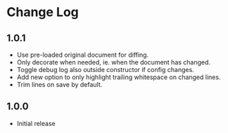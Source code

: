 # Change Log

## 1.0.1

- Use pre-loaded original document for diffing.
- Only decorate when needed, ie. when the document has changed.
- Toggle debug log also outside constructor if config changes.
- Add new option to only highlight trailing whitespace on changed lines.
- Trim lines on save by default.

## 1.0.0

- Initial release